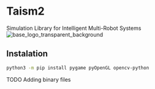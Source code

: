 # Taism2
Simulation Library for Intelligent Multi-Robot Systems
![base_logo_transparent_background](taisim.png)

## Instalation
```sh
python3 -m pip install pygame pyOpenGL opencv-python
```

TODO Adding binary files

